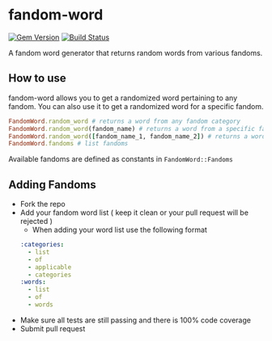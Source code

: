 fandom-word
====
[![Gem Version](https://badge.fury.io/rb/fandom-word.svg)](https://badge.fury.io/rb/fandom-word)
[![Build Status](https://travis-ci.org/RaviN/fandom-word.svg?branch=master)](https://travis-ci.org/RaviN/fandom-word)

A fandom word generator that returns random words from various fandoms.

How to use
----

fandom-word allows you to get a randomized word pertaining to any fandom.
You can also use it to get a randomized word for a specific fandom.

```ruby
FandomWord.random_word # returns a word from any fandom category
FandomWord.random_word(fandom_name) # returns a word from a specific fandom
FandomWord.random_word([fandom_name_1, fandom_name_2]) # returns a word from one of the fandoms
FandomWord.fandoms # list fandoms
```

Available fandoms are defined as constants in `FandomWord::Fandoms`

Adding Fandoms
----

* Fork the repo
* Add your fandom word list ( keep it clean or your pull request will be rejected )
  * When adding your word list use the following format
  ```yaml
  :categories:
    - list
    - of
    - applicable
    - categories
  :words:
    - list
    - of
    - words
  ```
* Make sure all tests are still passing and there is 100% code coverage
* Submit pull request